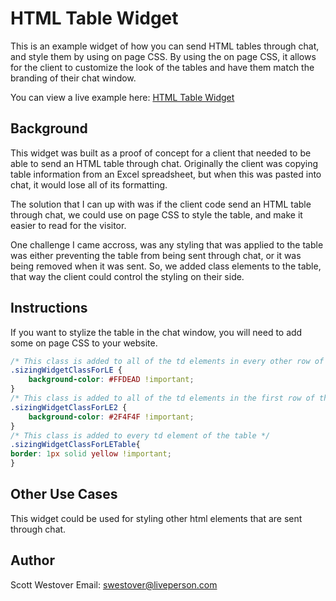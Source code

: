 # HTML Table Widget
This is an example widget of how you can send HTML tables through chat, and style them by using on page CSS. By using the on page CSS, it allows for the client to customize the look of the tables and have them match the branding of their chat window.

You can view a live example here: [HTML Table Widget](https://scottwestover.herokuapp.com/liveengageWidgets/JCrewWidget/)

## Background
This widget was built as a proof of concept for a client that needed to be able to send an HTML table through chat. Originally the client was copying table information from an Excel spreadsheet, but when this was pasted into chat, it would lose all of its formatting.

The solution that I can up with was if the client code send an HTML table through chat, we could use on page CSS to style the table, and make it easier to read for the visitor.

One challenge I came accross, was any styling that was applied to the table was either preventing the table from being sent through chat, or it was being removed when it was sent. So, we added class elements to the table, that way the client could control the styling on their side.

## Instructions
If you want to stylize the table in the chat window, you will need to add some on page CSS to your website.

```css
/* This class is added to all of the td elements in every other row of the table starting with the second */
.sizingWidgetClassForLE {
    background-color: #FFDEAD !important;
}
/* This class is added to all of the td elements in the first row of the table */
.sizingWidgetClassForLE2 {
    background-color: #2F4F4F !important;
}
/* This class is added to every td element of the table */
.sizingWidgetClassForLETable{
border: 1px solid yellow !important;
}
```

## Other Use Cases
This widget could be used for styling other html elements that are sent through chat.

## Author
Scott Westover
Email: swestover@liveperson.com